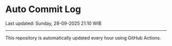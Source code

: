 # Auto Commit Log

Last updated: Sunday, 28-09-2025 21:10 WIB

---

This repository is automatically updated every hour using GitHub Actions.
